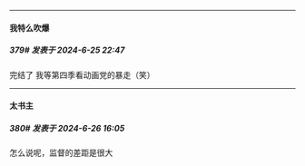 ﻿
*****

####  我特么吹爆  
##### 379#       发表于 2024-6-25 22:47

完结了
我等第四季看动画党的暴走（笑）


*****

####  太书主  
##### 380#       发表于 2024-6-26 16:05

怎么说呢，监督的差距是很大

